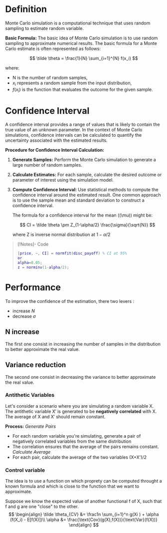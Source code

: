 # Definition
Monte Carlo simulation is a computational technique that uses random sampling to estimate random variable.

**Basic Formula:**
The basic idea of Monte Carlo simulation is to use random sampling to approximate numerical results. The basic formula for a Monte Carlo estimate is often represented as follows:

$$
\tilde \theta = \frac{1}{N} \sum_{i=1}^{N} f(x_i)
$$

where:
- N is the number of random samples,
- $x_i$ represents a random sample from the input distribution,
- $f(x_i)$ is the function that evaluates the outcome for the given sample.

# Confidence Interval

A confidence interval provides a range of values that is likely to contain the true value of an unknown parameter. In the context of Monte Carlo simulations, confidence intervals can be calculated to quantify the uncertainty associated with the estimated results.

**Procedure for Confidence Interval Calculation:**
1. **Generate Samples:** Perform the Monte Carlo simulation to generate a large number of random samples.

2. **Calculate Estimates:** For each sample, calculate the desired outcome or parameter of interest using the simulation model.

3. **Compute Confidence Interval:** Use statistical methods to compute the confidence interval around the estimated result. One common approach is to use the sample mean and standard deviation to construct a confidence interval.

   The formula for a confidence interval for the mean (\(\mu\)) might be:

   $$
   CI = \tilde \theta \pm Z_{1-\alpha/2} \frac{\sigma}{\sqrt{N}}
   $$

   where Z is inverse normal distribution at $1-\alpha/2$

>[!Notes]- Code
> ```matlab
> [price, ~, CI] = normfit(disc_payoff) % CI at 95%
> or
> alpha=0.05;
> z = norminv(1-alpha/2);
>```


# Performance 
To improve the confidence of the estimation, there two levers :
- increase $N$
- decrease $\sigma$

## N increase
The first one consist in increasing the number of samples in the distribution to better approximate the real value.

## Variance reduction
The second one consist in decreasing the variance to better approximate the real value.
### Antithetic Variables
Let's consider a scenario where you are simulating a random variable X. The antithetic variable X′ is generated to be **negatively correlated** with X. The average of X and X′ should remain constant.

**Process:**
*Generate Pairs*
- For each random variable you're simulating, generate a pair of negatively correlated variables from the same distribution
- The correlation ensures that the average of the pairs remains constant.
*Calculate Average*
- For each pair, calculate the average of the two variables (X+X')/2

### Control variable
The idea is to use a function on which proprety can be computed throught a known formula and which is close to the function that we want to approximate.

Suppose we know the expected value of another functional f of X, such that f and g are one "close" to the other.
$$
\begin{align}
\tilde \theta_{CV} &= \frac1n \sum_{i=1}^n g(Xi ) + \alpha (f(X_i) - E[f(X)])\\
\alpha &= \frac{\text{Cov}(g(X),f(X))}{\text{Var}(f(X))}
\end{align}
$$

